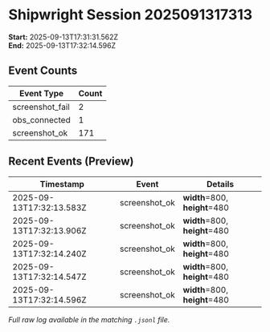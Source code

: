 # Shipwright Session 2025091317313

**Start:** 2025-09-13T17:31:31.562Z  
**End:** 2025-09-13T17:32:14.596Z  

## Event Counts

| Event Type | Count |
|-----------|-------|
| screenshot_fail | 2 |
| obs_connected | 1 |
| screenshot_ok | 171 |

## Recent Events (Preview)

| Timestamp | Event | Details |
|-----------|-------|---------|
| 2025-09-13T17:32:13.583Z | screenshot_ok | **width**=800, **height**=480 |
| 2025-09-13T17:32:13.906Z | screenshot_ok | **width**=800, **height**=480 |
| 2025-09-13T17:32:14.240Z | screenshot_ok | **width**=800, **height**=480 |
| 2025-09-13T17:32:14.547Z | screenshot_ok | **width**=800, **height**=480 |
| 2025-09-13T17:32:14.596Z | screenshot_ok | **width**=800, **height**=480 |

_Full raw log available in the matching `.jsonl` file._
